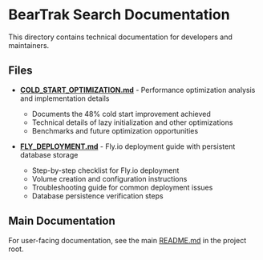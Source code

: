 # BearTrak Search Documentation

This directory contains technical documentation for developers and maintainers.

## Files

- **[COLD_START_OPTIMIZATION.md](COLD_START_OPTIMIZATION.md)** - Performance optimization analysis and implementation details
  - Documents the 48% cold start improvement achieved
  - Technical details of lazy initialization and other optimizations
  - Benchmarks and future optimization opportunities

- **[FLY_DEPLOYMENT.md](FLY_DEPLOYMENT.md)** - Fly.io deployment guide with persistent database storage
  - Step-by-step checklist for Fly.io deployment
  - Volume creation and configuration instructions
  - Troubleshooting guide for common deployment issues
  - Database persistence verification steps

## Main Documentation

For user-facing documentation, see the main [README.md](../README.md) in the project root.
